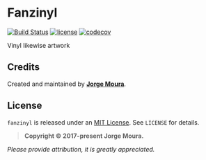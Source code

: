 # Fanzinyl

[![Build Status](https://travis-ci.org/jjorgemoura/fanzinyl.svg?branch=master)](http://travis-ci.org/jjorgemoura/fanzinyl) 
[![license](https://img.shields.io/github/license/mashape/apistatus.svg)][mitLink] 
[![codecov](https://codecov.io/gh/jjorgemoura/fanzinyl/branch/master/graph/badge.svg)](https://codecov.io/gh/jjorgemoura/fanzinyl)

Vinyl likewise artwork




## Credits

Created and maintained by [**Jorge Moura**](http://www.jjorgemoura.com).

## License

`fanzinyl` is released under an [MIT License][mitLink]. See `LICENSE` for details.

>**Copyright &copy; 2017-present Jorge Moura.**

*Please provide attribution, it is greatly appreciated.*

[mitLink]:http://opensource.org/licenses/MIT